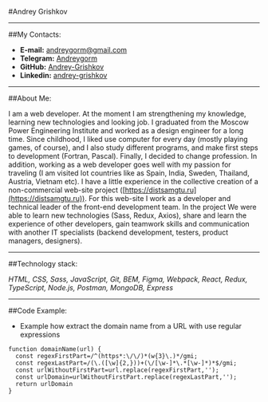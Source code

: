 #Andrey Grishkov

---

##My Contacts:

- **E-mail:** [andreygorm@gmail.com](andreygorm@gmail.com)
- **Telegram:** [Andreygorm](https://t.me/Andreygorm)
- **GitHub:** [Andrey-Grishkov](https://github.com/Andrey-Grishkov)
- **Linkedin:** [andrey-grishkov](https://www.linkedin.com/in/andrey-grishkov/)

---

##About Me:

I am a web developer. At the moment I am strengthening my knowledge, 
learning new technologies and looking job. I graduated from the 
Moscow Power Engineering Institute and worked as a design engineer for a 
long time. Since childhood, I liked use computer for every day 
(mostly playing games, of course), and I also study different programs, 
and make first steps to development (Fortran, Pascal). Finally,
I decided to change profession. In addition, working as a 
web developer goes well with my passion for traveling (I am visited lot countries 
like as Spain, India, Sweden, Thailand, Austria, Vietnam etc).
I have a little experience in the collective creation of a non-commercial
web-site project ([https://distsamgtu.ru](https://distsamgtu.ru)).
For this web-site I work as a developer and technical 
leader of the front-end development team. In the project We were able to learn
new technologies (Sass, Redux, Axios), share and learn the experience 
of other developers, gain teamwork skills and communication with another IT 
specialists (backend development, testers, product managers, designers).

---

##Technology stack:

*HTML, CSS, Sass, JavaScript, Git, BEM, Figma, Webpack, React, Redux, 
TypeScript, Node.js, Postman, MongoDB, Express*

---

##Code Example:

- Example how extract the domain name from a URL with use regular expressions

```
function domainName(url) {
  const regexFirstPart=/^(https*:\/\/)*(w{3}\.)*/gmi;
  const regexLastPart=/(\.([\w]{2,}))+(\/[\w-]*\.*[\w-]*)*$/gmi;
  const urlWithoutFirstPart=url.replace(regexFirstPart,'');
  const urlDomain=urlWithoutFirstPart.replace(regexLastPart,'');
  return urlDomain
}
```
